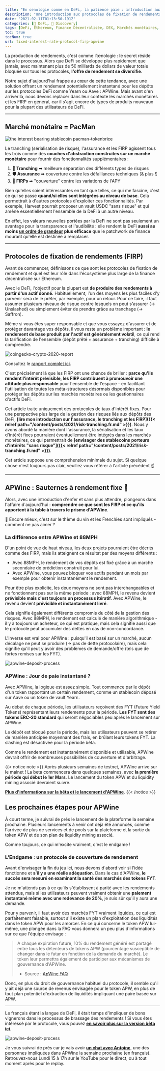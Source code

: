 ```yaml
---
title: "En oenologie comme en DeFi, la patience paie : introduction aux FIRps avec APWine.FI"
description: "Une introduction aux protocoles de fixation de rendements (FIRP) au travers du prisme d'APWine pour mieux comprendre ce qu'ils permettent de faire et apportent à DeFi"
date: '2021-02-11T01:13:50.191Z'
categories: [🌌 DeFi, 🔮 Discovery]
tags: [DeFi, Ethereum, Finance Décentralisée, DEX, Marchés monétaires, Aave, Compound, ApWine, 88MPH, Fixed Interest Rate Protocol, FIRP]
toc: true
tocNum: true
url: fixed-interest-rate-protocol-firp-apwine
---
```



La production de rendements, c'est comme l’œnologie : le secret réside dans le processus. Alors que DeFi se développe plus rapidement que jamais, avec maintenant plus de 50 milliards de dollars de valeur totale bloquée sur tous les protocoles, **l'offre de rendement se diversifie**.

Notre sujet d'aujourd'hui frappe au cœur de cette tendance, avec une solution offrant un rendement potentiellement instantané pour les dépôts sur les protocoles DeFi comme Yearn ou Aave : APWine. Mais avant d'en arriver là, nous devons replacer dans leur contexte les marchés monétaires et les FIRP en général, car il s'agit encore de types de produits nouveaux pour la plupart des utilisateurs de DeFi.

---

## Marché monétaire = PacMan

![the interest bearing stablecoin pacman-tokenbrice](/img/2021/firp-apwine/pac-man.png "Plusieurs couches d'abstraction s'accumulent sur les marchés monétaires - feront-elles bientôt partie de l'expérience native ?")

Le tranching (sérialisation de risque), l'assurance et les FIRP agissent tous les trois comme des **couches d'abstraction construites sur un marché monétaire** pour fournir des fonctionnalités supplémentaires :
1. **🔪 Tranching** ➡ meilleure séparation des différents types de risques
2. **🛡 Assurance** ➡ couverture contre les défaillances techniques (& plus !)
3. **🔮 FIRPs** ➡ "couverture" contre les variations de l'APY

Bien qu'elles soient intéressantes en tant que telles, ce qui me fascine, c'est ce qui se passe **quand/si elles sont intégrées au niveau de base**. Cela permettrait à d'autres protocoles d'exploiter ces fonctionnalités. Par exemple, Harvest pourrait proposer un vault USDC "sans risque" et qui amène essentiellement l'ensemble de la DeFi à un autre niveau. 

En effet, les valeurs nouvelles portées par la DeFi ne sont pas seulement un avantage pour la transparence et l'audibilité : elle rendent la DeFi **aussi au moins <ins>un ordre de grandeur</ins> plus efficace** que le patchwork de finance mourant qu'elle est destinée à remplacer.

---

## Protocoles de fixation de rendements (FIRP)

Avant de commencer, définissons ce que sont les protocoles de fixation de rendement et quel est leur rôle dans l'écosystème plus large de la finance décentralisée sur Ethereum. 

Avec le DeFi, l'objectif pour la plupart est **de produire des rendements à partir d'un actif donné.** Habituellement, l'un des moyens les plus faciles d'y parvenir sera de le prêter, par exemple, pour un retour. Pour ce faire, il faut assumer plusieurs niveaux de risque contre lesquels on peut s'assurer (-> Unslashed) ou simplement éviter de prendre grâce au tranchage (-> Saffron).

Même si vous êtes super responsable et que vous essayez d'assurer et de protéger davantage vos dépôts, il vous reste un problème important : **le rendement de base produit par l'actif est généralement volatil**, ce qui rend la tarification de l'ensemble (dépôt prêté + assurance + tranching) difficile à comprendre.

![coingecko-crypto-2020-report](/img/2021/firp-apwine/coingecko-report.png "CoinGecko a mis en évidence les différentes approches du FIRP comme un sous-ensemble croissant de la DeFi dans leur dernier rapport")

Consultez le [rapport complet ici](https://assets.coingecko.com/reports/2020-Year-End-Report/CoinGecko-2020-Report.pdf).

C'est précisément là que les FIRP ont une chance de briller : **parce qu'ils rendent l'intérêt prévisible, les FIRP contribuent à promouvoir une attitude plus responsable** pour l'ensemble de l'espace - en facilitant l'utilisation de toutes les méta-structures désormais disponibles pour protéger les dépôts sur les marchés monétaires ou les gestionnaires d'actifs DeFi.

Cet article traite uniquement des protocoles de taux d'intérêt fixes. Pour une perspective plus large de la gestion des risques liés aux dépôts des DeFi, **[lire mon introduction sur l'assurance, le tranching et les FIRP]({{< relref path="/content/posts/2021/risk-tranching.fr.md" >}})**. Nous y avons abordé la manière dont l'assurance, la sérialisation et les taux d'intérêt fixes pourraient éventuellement être intégrés dans les marchés monétaires, ce qui permettrait de **[envisager des stablecoins porteurs d'intérêts "sans risque"]({{< relref path="/content/posts/2021/risk-tranching.fr.md" >}})**.

Cet article suppose une compréhension minimale du sujet. Si quelque chose n'est toujours pas clair, veuillez vous référer à l'article précédent ☝

---

## APWine : Sauternes à rendement fixe 🍷

Alors, avec une introduction d'enfer et sans plus attendre, plongeons dans l'affaire d'aujourd'hui : **comprendre ce que sont les FIRP et ce qu'ils apportent à la table à travers le prisme d'APWine**.

🍷 Encore mieux, c'est sur le thème du vin et les Frenchies sont impliqués - comment ne pas aimer ?

### La différence entre APWine et 88MPH

D'un point de vue de haut niveau, les deux projets pourraient être décrits comme des FIRP, mais ils atteignent ce résultat par des moyens différents :

* Avec 88MPH, le rendement de vos dépôts est fixé grâce à un marché secondaire de prédiction construit pour lui.
* Avec APWine, vous pouvez bloquer vos actifs pendant un mois par exemple pour obtenir instantanément le rendement.

Pour être plus explicite, les deux moyens ne sont pas interchangeables et ne fonctionnent pas sur la même période : avec 88MPH, le revenu devient **prévisible mais c'est toujours un processus itératif**. Avec APWine, le revenu devient **prévisible et instantanément livré**.

Cela signifie également différents compromis du côté de la gestion des risques. Avec 88MPH, le rendement est calculé de manière algorithmique - il y a toujours un acheteur, ce qui est pratique, mais cela signifie aussi que le protocole peut accumuler des dettes en cas de non-concordance.

L'inverse est vrai pour APWine : puisqu'il est basé sur un marché, aucun décalage ne peut se produire (-> pas de dette protocolaire), mais cela signifie qu'il peut y avoir des problèmes de demande/offre (tels que de fortes remises sur les FYT).

![apwine-deposit-process](/img/2021/firp-apwine/apwine.png "Le processus de dépôt sur APWine (source : site officiel)")

### APWine : Jour de paie instantané ?

Avec APWine, la logique est assez simple. Tout commence par le dépôt d'un token rapportant un certain rendement, comme un stablecoin déposé sur Aave ou un token de vault Yearn. 

Au début de chaque période, les utilisateurs reçoivent des FYT (Future Yield Tokens) représentant leurs rendements pour la période. **Les FYT sont des tokens ERC-20 standard** qui seront négociables peu après le lancement sur APWine.

Le dépôt est bloqué pour la période, mais les utilisateurs peuvent se retirer de manière anticipée moyennant des frais, en brûlant leurs tokens FYT. La slashing est désactivée pour la période bêta.

Comme le rendement est instantanément disponible et utilisable, APWine devrait offrir de nombreuses possibilités de couverture et d'arbitrage. 

{{< notice note >}}
Après plusieurs semaines de testnet, APWine arrive sur le mainet ! La beta commencera dans quelques semaines, avec **la première période qui début le 1er Mars**. Le lancement du token APW et du liquidity mining associé devraient suivre.

**[Plus d'informations sur la bêta et le lancement d'APWine](https://apwine.medium.com/our-beta-is-live-on-the-ethereum-mainnet-3860491a365c)**.
{{< /notice >}}

## Les prochaines étapes pour APWine

À court terme, je suivrai de près le lancement de la plateforme la semaine prochaine. Plusieurs lancements à venir ont déjà été annoncés, comme l'arrivée de plus de services et de pools sur la plateforme et la sortie du token APW et de son plan de liquidity mining associé.

Comme toujours, ce qui m'excite vraiment, c'est le endgame !

### L'Endgame : un protocole de couverture de rendement

Avant d'envisager la fin du jeu ici, nous devons d'abord voir si l'idée fonctionne et **s'il y a une réelle adéquation**. Dans le cas d'APWine, **le succès sera mesuré en examinant la santé des marchés des tokens FYT**. 

Je ne m'attends pas à ce qu'ils s'établissent à parité avec les rendements attendus, mais si les utilisateurs peuvent vraiment obtenir une **paiement instantané même avec une redevance de 20%**, je suis sûr qu'il y aura une demande. 

Pour y parvenir, il faut avoir des marchés FYT vraiment liquides, ce qui est parfaitement faisable, surtout s'il existe un plan d'exploitation des liquidités dans le token APW pour les amorcer. En ce qui concerne le token APW lui-même, une plongée dans la FAQ vous donnera un peu plus d'informations sur ce que l'équipe envisage :

> A chaque expiration future, 10% du rendement généré est partagé entre tous les détenteurs de tokens APW (pourcentage susceptible de changer dans le futur en fonction de la demande du marché). Le token leur permettra également de participer aux mécanismes de gouvernance d'APWine.
> 
> - Source : [ApWine FAQ](https://apwine.fi/faq)

Donc, en plus du droit de gouvernance habituel du protocole, il semble qu'il y ait déjà une source de revenus envisagée pour le token APW, en plus de tout plan potentiel d'extraction de liquidités impliquant une paire basée sur APW.

---

Le français étant la langue de DeFi, il était temps d'impliquer de bons vignerons dans le processus de brassage des rendements ! Si vous êtes intéressé par le protocole, vous pouvez **[en savoir plus sur la version bêta ici](https://apwine.medium.com/our-beta-is-live-on-the-ethereum-mainnet-3860491a365c)**.

![apwine-deposit-process](/img/2021/firp-apwine/defi-france-live-19.png)

Je vous suivrai de près car je vais avoir **[un chat avec Antoine](https://www.youtube.com/watch?v=Zo0B64swtPI)**, une des personnes impliquées dans APWine la semaine prochaine (en français). Retrouvez-nous Lundi 15 à 17h sur le YouTube pour le direct, ou à tout moment après pour le replay.